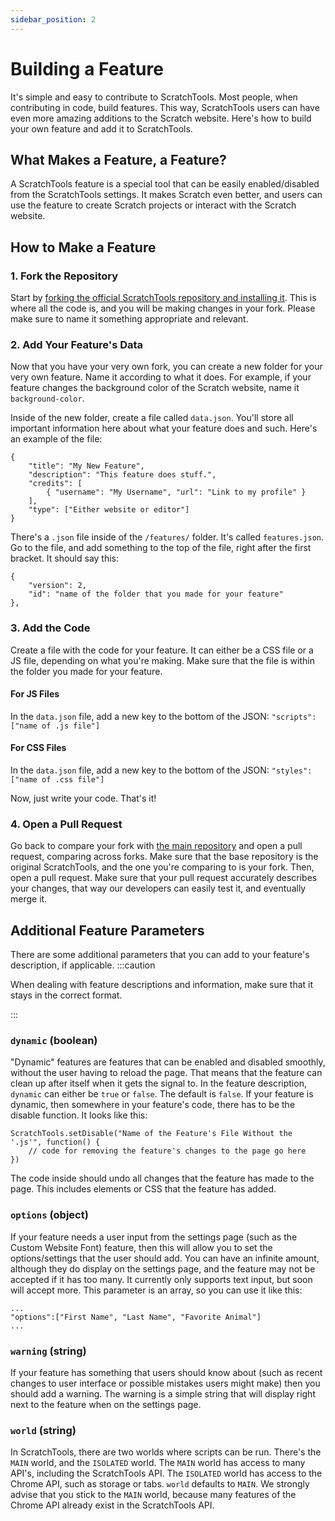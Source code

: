 ```yaml
---
sidebar_position: 2
---
```


# Building a Feature
It's simple and easy to contribute to ScratchTools. Most people, when contributing in code, build features. This way, ScratchTools users can have even more amazing additions to the Scratch website. Here's how to build your own feature and add it to ScratchTools.
## What Makes a Feature, a Feature?
A ScratchTools feature is a special tool that can be easily enabled/disabled from the ScratchTools settings. It makes Scratch even better, and users can use the feature to create Scratch projects or interact with the Scratch website.
## How to Make a Feature
### 1. Fork the Repository
Start by [forking the official ScratchTools repository and installing it](https://github.com/STForScratch/docs/blob/main/docs/beta.md#downloading-fork). This is where all the code is, and you will be making changes in your fork. Please make sure to name it something appropriate and relevant.
### 2. Add Your Feature's Data
Now that you have your very own fork, you can create a new folder for your very own feature. Name it according to what it does. For example, if your feature changes the background color of the Scratch website, name it `background-color`.

Inside of the new folder, create a file called `data.json`. You'll store all important information here about what your feature does and such. Here's an example of the file:
```
{
	"title": "My New Feature",
	"description": "This feature does stuff.",
	"credits": [
		{ "username": "My Username", "url": "Link to my profile" }
	],
	"type": ["Either website or editor"]
}
```

There's a `.json` file inside of the `/features/` folder. It's called `features.json`. Go to the file, and add something to the top of the file, right after the first bracket. It should say this:
```
{
	"version": 2,
	"id": "name of the folder that you made for your feature"
},
```

### 3. Add the Code
Create a file with the code for your feature. It can either be a CSS file or a JS file, depending on what you're making. Make sure that the file is within the folder you made for your feature.

#### For JS Files
In the `data.json` file, add a new key to the bottom of the JSON:
`"scripts": ["name of .js file"]`

#### For CSS Files
In the `data.json` file, add a new key to the bottom of the JSON:
`"styles": ["name of .css file"]`

Now, just write your code. That's it!

### 4. Open a Pull Request
Go back to compare your fork with [the main repository](https://github.com/STForScratch/ScratchTools/compare) and open a pull request, comparing across forks. Make sure that the base repository is the original ScratchTools, and the one you're comparing to is your fork. Then, open a pull request. Make sure that your pull request accurately describes your changes, that way our developers can easily test it, and eventually merge it.
## Additional Feature Parameters
There are some additional parameters that you can add to your feature's description, if applicable.
:::caution

When dealing with feature descriptions and information, make sure that it stays in the correct format.

:::
### `dynamic` (boolean)
"Dynamic" features are features that can be enabled and disabled smoothly, without the user having to reload the page. That means that the feature can clean up after itself when it gets the signal to. In the feature description, `dynamic` can either be `true` or `false`. The default is `false`. If your feature is dynamic, then somewhere in your feature's code, there has to be the disable function. It looks like this:
```
ScratchTools.setDisable("Name of the Feature's File Without the '.js'", function() {
    // code for removing the feature's changes to the page go here
})
```
The code inside should undo all changes that the feature has made to the page. This includes elements or CSS that the feature has added.
### `options` (object)
If your feature needs a user input from the settings page (such as the Custom Website Font) feature, then this will allow you to set the options/settings that the user should add. You can have an infinite amount, although they do display on the settings page, and the feature may not be accepted if it has too many. It currently only supports text input, but soon will accept more. This parameter is an array, so you can use it like this:
```
...
"options":["First Name", "Last Name", "Favorite Animal"]
...
```
### `warning` (string)
If your feature has something that users should know about (such as recent changes to user interface or possible mistakes users might make) then you should add a warning. The warning is a simple string that will display right next to the feature when on the settings page.
### `world` (string)
In ScratchTools, there are two worlds where scripts can be run. There's the `MAIN` world, and the `ISOLATED` world. The `MAIN` world has access to many API's, including the ScratchTools API. The `ISOLATED` world has access to the Chrome API, such as storage or tabs. `world` defaults to `MAIN`. We strongly advise that you stick to the `MAIN` world, because many features of the Chrome API already exist in the ScratchTools API.
